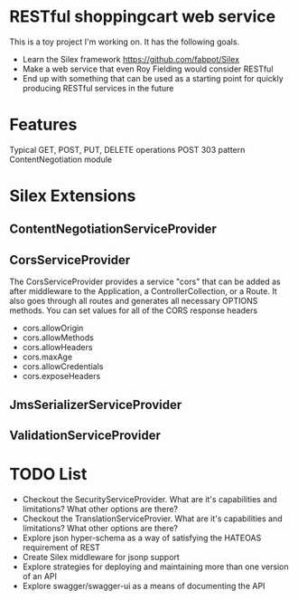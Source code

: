 RESTful shoppingcart web service
============

This is a toy project I'm working on.  It has the following goals.

* Learn the Silex framework https://github.com/fabpot/Silex
* Make a web service that even Roy Fielding would consider RESTful
* End up with something that can be used as a starting point for quickly producing RESTful services in the future

Features
========

Typical GET, POST, PUT, DELETE operations
POST 303 pattern
ContentNegotiation module

Silex Extensions
================

ContentNegotiationServiceProvider
---------------------------------

CorsServiceProvider
-------------------
The CorsServiceProvider provides a service "cors" that can be added as after middleware to the Application, a
ControllerCollection, or a Route.  It also goes through all routes and generates all necessary OPTIONS methods.  You
can set values for all of the CORS response headers

 * cors.allowOrigin
 * cors.allowMethods
 * cors.allowHeaders
 * cors.maxAge
 * cors.allowCredentials
 * cors.exposeHeaders

JmsSerializerServiceProvider
----------------------------

ValidationServiceProvider
-------------------------

TODO List
=========

* Checkout the SecurityServiceProvider.  What are it's capabilities and limitations?  What other options are there?
* Checkout the TranslationServiceProvier.  What are it's capabilities and limitations?  What other options are there?
* Explore json hyper-schema as a way of satisfying the HATEOAS requirement of REST
* Create Silex middleware for jsonp support
* Explore strategies for deploying and maintaining more than one version of an API
* Explore swagger/swagger-ui as a means of documenting the API
